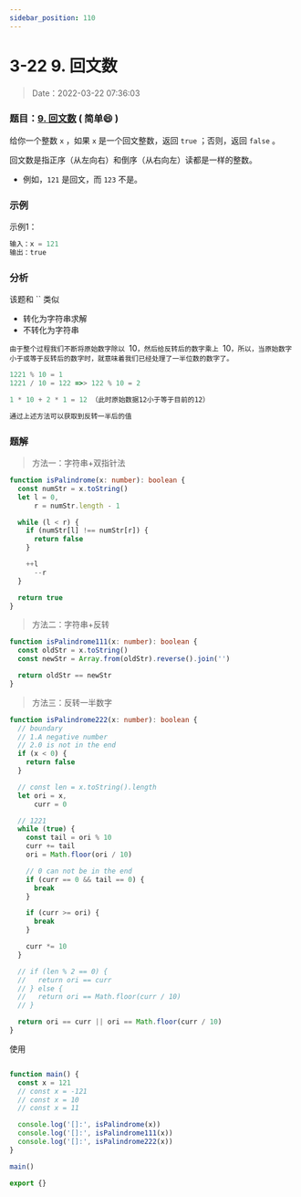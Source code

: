 ```yaml
---
sidebar_position: 110
---
```


# 3-22 9. 回文数

> Date：2022-03-22 07:36:03

### 题目：[9. 回文数](https://leetcode-cn.com/problems/palindrome-number/) ( 简单:smile: )

给你一个整数 `x` ，如果 `x` 是一个回文整数，返回 `true` ；否则，返回 `false` 。

回文数是指正序（从左向右）和倒序（从右向左）读都是一样的整数。

- 例如，`121` 是回文，而 `123` 不是。

### 示例

示例1：

```ts
输入：x = 121
输出：true
```

### 分析

该题和 `` 类似

- 转化为字符串求解
- 不转化为字符串

​	`由于整个过程我们不断将原始数字除以 `10`，然后给反转后的数字乘上 `10`，所以，当原始数字小于或等于反转后的数字时，就意味着我们已经处理了一半位数的数字了。`

```ts
1221 % 10 = 1
1221 / 10 = 122 =>> 122 % 10 = 2

1 * 10 + 2 * 1 = 12 （此时原始数据12小于等于目前的12）

通过上述方法可以获取到反转一半后的值
```

### 题解

> 方法一：字符串+双指针法

```ts
function isPalindrome(x: number): boolean {
  const numStr = x.toString()
  let l = 0,
      r = numStr.length - 1

  while (l < r) {
    if (numStr[l] !== numStr[r]) {
      return false
    }

    ++l
      --r
  }

  return true
}
```

> 方法二：字符串+反转

```ts
function isPalindrome111(x: number): boolean {
  const oldStr = x.toString()
  const newStr = Array.from(oldStr).reverse().join('')

  return oldStr == newStr
}
```

> 方法三：反转一半数字

```ts
function isPalindrome222(x: number): boolean {
  // boundary
  // 1.A negative number
  // 2.0 is not in the end
  if (x < 0) {
    return false
  }

  // const len = x.toString().length
  let ori = x,
      curr = 0

  // 1221
  while (true) {
    const tail = ori % 10
    curr += tail
    ori = Math.floor(ori / 10)

    // 0 can not be in the end
    if (curr == 0 && tail == 0) {
      break
    }

    if (curr >= ori) {
      break
    }

    curr *= 10
  }

  // if (len % 2 == 0) {
  //   return ori == curr
  // } else {
  //   return ori == Math.floor(curr / 10)
  // }

  return ori == curr || ori == Math.floor(curr / 10)
}
```

使用

```ts

function main() {
  const x = 121
  // const x = -121
  // const x = 10
  // const x = 11

  console.log('[]:', isPalindrome(x))
  console.log('[]:', isPalindrome111(x))
  console.log('[]:', isPalindrome222(x))
}

main()

export {}
```

